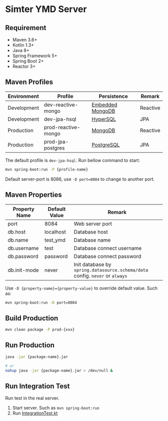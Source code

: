 #  Simter YMD Server

## Requirement

- Maven 3.6+
- Kotlin 1.3+
- Java 8+
- Spring Framework 5+
- Spring Boot 2+
- Reactor 3+

## Maven Profiles

Environment | Profile            | Persistence        | Remark
------------|--------------------|--------------------|--------
Development |dev-reactive-mongo  | [Embedded MongoDB] | Reactive
Development |dev-jpa-hsql        | [HyperSQL]         | JPA
Production  |prod-reactive-mongo | [MongoDB]          | Reactive
Production  |prod-jpa-postgres   | [PostgreSQL]       | JPA

The default profile is `dev-jpa-hsql`. Run bellow command to start:

```bash
mvn spring-boot:run -P {profile-name}
```

Default server-port is 8086, use `-D port=8084` to change to another port.

## Maven Properties

Property Name | Default Value | Remark
--------------|---------------|--------
port          | 8084          | Web server port
db.host       | localhost     | Database host
db.name       | test_ymd      | Database name
db.username   | test          | Database connect username
db.password   | password      | Database connect password
db.init-mode  | never         | Init database by `spring.datasource.schema/data` config. `never` or `always`

Use `-D {property-name}={property-value}` to override default value. Such as:

```bash
mvn spring-boot:run -D port=8084
```

## Build Production

```bash
mvn clean package -P prod-{xxx}
```

## Run Production

```bash
java -jar {package-name}.jar

# or
nohup java -jar {package-name}.jar > /dev/null &
```

## Run Integration Test

Run test in the real server.

1. Start server. Such as `mvn spring-boot:run`
2. Run [IntegrationTest.kt]


[Embedded MongoDB]: https://github.com/flapdoodle-oss/de.flapdoodle.embed.mongo#embedded-mongodb
[MongoDB]: https://www.mongodb.com
[HyperSQL]: http://hsqldb.org
[PostgreSQL]: https://www.postgresql.org
[IntegrationTest.kt]: https://github.com/simter/simter-ymd/blob/master/simter-ymd-starter/src/test/kotlin/tech/simter/ymd/starter/IntegrationTest.kt